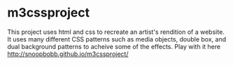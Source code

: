 # m3cssproject

  This project uses html and css to recreate an artist's rendition of a website. It uses many different CSS patterns
such as media objects, double box, and dual background patterns to acheive some of the effects.
Play with it here http://snoopbobb.github.io/m3cssproject/
